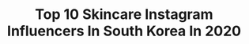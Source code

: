 ---
title: Top 10 Skincare Instagram Influencers In South Korea In 2020
description: >-
  Find top skincare Instagram influencers in South Korea in 2020. Most popular hashtags: #skincare #ad #koreancosmetics #kbeauty.
platform: Instagram
profiles:
  - username: "teoyang"
    fullname: >-
      Teo Yang 양태오
    location: "South Korea"
    followers: 70475
    engagement: 168
    commentsToLikes: 0.021315
    id: ck5zwlc7j6brv0i145d16j0s3
    verified: false
    hashtags: "#cutnessoverload, #happiness, #puppylove, #danielboyd"
  - username: "ascia"
    fullname: >-
      Ascia • آسيا
    location: "South Korea"
    followers: 2713620
    engagement: 129
    commentsToLikes: 0.011855
    id: ck0u6lb5j29c00i19e2bsbsa0
    verified: true
    hashtags: "#openup, #nonstopentertainment, #momscan, #quarantine"
  - username: "kjin_717"
    fullname: >-
      Kwang Jin
    location: "South Korea"
    followers: 25873
    engagement: 1114
    commentsToLikes: 0.027042
    id: ck0w2jcbqonqf0i19vm1d7lb2
    verified: false
    hashtags: "#oldfacechallenge, #yoalos80, #26, #antara"
  - username: "byjeannine"
    fullname: >-
      JEANNINE
    location: "South Korea"
    followers: 484677
    engagement: 609
    commentsToLikes: 0.033975
    id: ck135e2am0ypn0i19495uu3c4
    verified: false
    hashtags: "#skincaregiveaway, #dontrushchallenge, #xmasgiveaway, #makeupgiveaways"
  - username: "porksterr"
    fullname: >-
      천우
    location: "South Korea"
    followers: 40142
    engagement: 786
    commentsToLikes: 0.010203
    id: ck5chhqvxqt0o0i11oshxiekj
    verified: false
    hashtags: "#diffusers, #staybeautiful, #comingsoon, #happynewyear2020"
  - username: "peacexgarden"
    fullname: >-
      정원이의 정원🌷
    location: "South Korea"
    followers: 9535
    engagement: 461
    commentsToLikes: 0.115655
    id: ck14jdo9ajtlo0i19ln343ih2
    verified: false
    hashtags: "#ipad, #trube, #cnp, #sponsoredad"
  - username: "d2nasoaring"
    fullname: >-
      Dina 디나 Mujanović
    location: "South Korea"
    followers: 8059
    engagement: 1278
    commentsToLikes: 0.059152
    id: ck6tvpzpwnm7r0j718srk9qrl
    verified: false
    hashtags: "#artbackground, #beachyoga, #fairylights, #honey"
  - username: "morganalisonstewart"
    fullname: >-
      Morgan
    location: "South Korea"
    followers: 80851
    engagement: 304
    commentsToLikes: 0.016281
    id: ck55j9taqwl0x0i11n9d4lden
    verified: false
    hashtags: "#scoob, #hairroutine, #etudehouse, #moegeebear"
  - username: "glee_makeup"
    fullname: >-
      글리 glee
    location: "South Korea"
    followers: 55122
    engagement: 225
    commentsToLikes: 0.020615
    id: ck14jhftykd3u0i193zey1y1i
    verified: false
    hashtags: "#hera, #romand, #sephorakorea, #isa"
  - username: "leeminho_mino"
    fullname: >-
      Lee Min Ho 이민호 李敏鎬 FP ❤
    location: "South Korea"
    followers: 586621
    engagement: 247
    commentsToLikes: 0.009903
    id: ck15qmy5h3mvx0i19tkwej7gn
    verified: false
    hashtags: "#homecaresg, #cellreturnasia, #koreanbeauty, #cellreturnsg"
---
